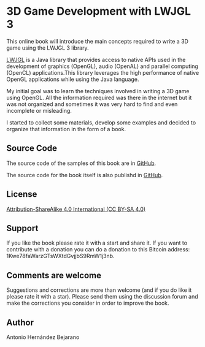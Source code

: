 3D Game Development with LWJGL 3
=======

This online book will introduce the main concepts required to write a 3D game using the LWJGL 3 library.

[LWJGL](http://www.lwjgl.org/) is a Java library that provides access to native APIs used in the development of graphics (OpenGL), audio (OpenAL) and parallel computing (OpenCL) applications.This library leverages the high performance of native OpenGL applications while using the Java language.

My initial goal was to learn the techniques involved in writing a 3D game using OpenGL. All the information required was there in the internet but it was not organized and sometimes it was very hard to find and even incomplete or misleading.

I started to collect some materials, develop some examples and decided to organize that information in the form of a book.

## Source Code

The source code of the samples of this book are in [GitHub](https://github.com/lwjglgamedev/lwjglbook).

The source code for the book itself is also publishd in [GitHub](https://github.com/lwjglgamedev/lwjglbook-bookcontents).

## License

[Attribution-ShareAlike 4.0 International (CC BY-SA 4.0)](http://creativecommons.org/licenses/by-sa/4.0/)

## Support

If you like the book please rate it with a start and share it. If you want to contribute with a donation you can do a donation to this Bitcoin address: 1Kwe78faWarzGTsWXtdGvjjbS9RmW1j3nb.

## Comments are welcome

Suggestions and corrections are more than welcome (and if you do like it please rate it with a star). Please send them using the discussion forum and make the corrections you consider in order to improve the book.

## Author

Antonio Hernández Bejarano

